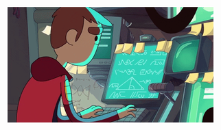 <div align="center">
    <img alt="Coding" src="https://raw.githubusercontent.com/cpupg/cpupg/main/res/Coding.gif" />
</div>
